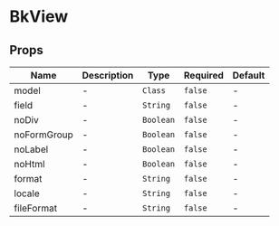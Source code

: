 # BkView

## Props

<!-- @vuese:BkView:props:start -->
|Name|Description|Type|Required|Default|
|---|---|---|---|---|
|model|-|`Class`|`false`|-|
|field|-|`String`|`false`|-|
|noDiv|-|`Boolean`|`false`|-|
|noFormGroup|-|`Boolean`|`false`|-|
|noLabel|-|`Boolean`|`false`|-|
|noHtml|-|`Boolean`|`false`|-|
|format|-|`String`|`false`|-|
|locale|-|`String`|`false`|-|
|fileFormat|-|`String`|`false`|-|

<!-- @vuese:BkView:props:end -->


